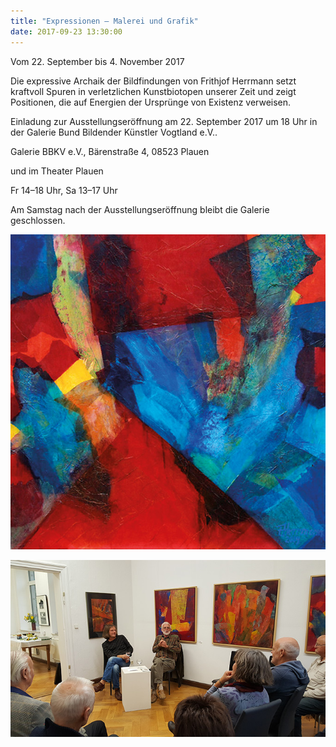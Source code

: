 ```yaml
---
title: "Expressionen – Malerei und Grafik"
date: 2017-09-23 13:30:00
---
```

Vom 22. September bis 4. November 2017

Die expressive Archaik der Bildfindungen von Frithjof Herrmann setzt kraftvoll Spuren in verletzlichen Kunstbiotopen unserer Zeit und zeigt Positionen, die auf Energien der Ursprünge von Existenz verweisen.

Einladung zur Ausstellungseröffnung am 22. September 2017 um 18 Uhr in der Galerie Bund Bildender Künstler Vogtland e.V..

Galerie BBKV e.V., Bärenstraße 4, 08523 Plauen

und im Theater Plauen

Fr 14­­–18 Uhr, Sa 13­–17 Uhr

Am Samstag nach der Ausstellungseröffnung bleibt die Galerie geschlossen.

![Frithjof Herrmann: Ausstellung](/img/frithjof-herrmann/frithjof-herrmann-ausstellung.jpg)

![Frithjof Herrmann: Ausstellung 2](/img/frithjof-herrmann/frithjof-herrmann-ausstellung-2.jpg)
